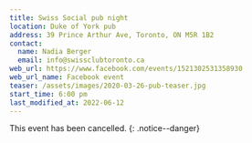 ```yaml
---
title: Swiss Social pub night
location: Duke of York pub
address: 39 Prince Arthur Ave, Toronto, ON M5R 1B2
contact:
  name: Nadia Berger
  email: info@swissclubtoronto.ca
web_url: https://www.facebook.com/events/1521302531358930
web_url_name: Facebook event
teaser: /assets/images/2020-03-26-pub-teaser.jpg
start_time: 6:00 pm
last_modified_at: 2022-06-12
---
```


This event has been cancelled.
{: .notice--danger}
